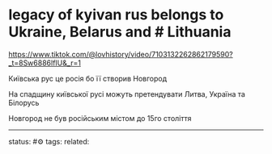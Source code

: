 # legacy of kyivan rus belongs to Ukraine, Belarus and # Lithuania 
https://www.tiktok.com/@lovhistory/video/7103132262862179590?_t=8Sw6886lfIU&_r=1

Київська рус це росія бо її створив Новгород

На спадщину київської русі можуть претендувати Литва, Україна та Білорусь

Новгород не був російським містом до 15го століття 

--- 
status: #⚙️ 
tags: 
related: 